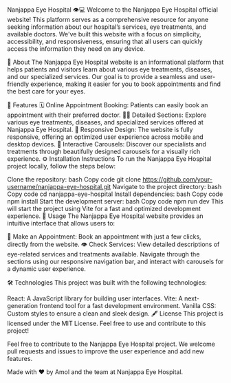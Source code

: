 Nanjappa Eye Hospital 👁️💻
Welcome to the Nanjappa Eye Hospital official website! This platform serves as a comprehensive resource for anyone seeking information about our hospital’s services, eye treatments, and available doctors. We've built this website with a focus on simplicity, accessibility, and responsiveness, ensuring that all users can quickly access the information they need on any device.

🏥 About
The Nanjappa Eye Hospital website is an informational platform that helps patients and visitors learn about various eye treatments, diseases, and our specialized services. Our goal is to provide a seamless and user-friendly experience, making it easier for you to book appointments and find the best care for your eyes.

🌟 Features
🗓 Online Appointment Booking: Patients can easily book an appointment with their preferred doctor.
👨‍⚕️ Detailed Sections: Explore various eye treatments, diseases, and specialized services offered at Nanjappa Eye Hospital.
📱 Responsive Design: The website is fully responsive, offering an optimized user experience across mobile and desktop devices.
🎡 Interactive Carousels: Discover our specialists and treatments through beautifully designed carousels for a visually rich experience.
⚙️ Installation Instructions
To run the Nanjappa Eye Hospital project locally, follow the steps below:

Clone the repository:
bash
Copy code
git clone https://github.com/your-username/nanjappa-eye-hospital.git
Navigate to the project directory:
bash
Copy code
cd nanjappa-eye-hospital
Install dependencies:
bash
Copy code
npm install
Start the development server:
bash
Copy code
npm run dev
This will start the project using Vite for a fast and optimized development experience.
🚀 Usage
The Nanjappa Eye Hospital website provides an intuitive interface that allows users to:

📅 Make an Appointment: Book an appointment with just a few clicks, directly from the website.
👁 Check Services: View detailed descriptions of eye-related services and treatments available.
Navigate through the sections using our responsive navigation bar, and interact with carousels for a dynamic user experience.

🛠 Technologies
This project was built with the following technologies:

React: A JavaScript library for building user interfaces.
Vite: A next-generation frontend tool for a fast development environment.
Vanilla CSS: Custom styles to ensure a clean and sleek design.
🖋 License
This project is licensed under the MIT License. Feel free to use and contribute to this project!

Feel free to contribute to the Nanjappa Eye Hospital project. We welcome pull requests and issues to improve the user experience and add new features.

Made with ❤️ by Amol and the team at Nanjappa Eye Hospital.
